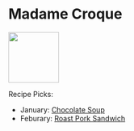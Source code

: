 # Madame Croque

<img src="http://api.adorable.io/avatars/100/mmecroque%40flavor.magazine" height="100" width="100" />

Recipe Picks:

- January: [Chocolate Soup](../recipe/jan/chocolate-soup.md)
- Feburary: [Roast Pork Sandwich](../recipe/feb/roast-pork-and-pickled-cucumber-sandwich.md)
